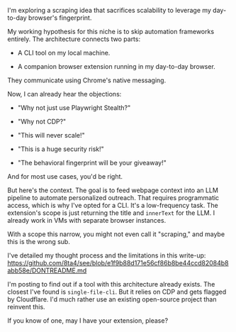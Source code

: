 I'm exploring a scraping idea that sacrifices scalability to leverage my day-to-day browser's fingerprint.

My working hypothesis for this niche is to skip automation frameworks entirely. The architecture connects two parts:

- A CLI tool on my local machine.

- A companion browser extension running in my day-to-day browser.

They communicate using Chrome's native messaging.

Now, I can already hear the objections:

- "Why not just use Playwright Stealth?"

- "Why not CDP?"

- "This will never scale!"

- "This is a huge security risk!"

- "The behavioral fingerprint will be your giveaway!"

And for most use cases, you'd be right.

But here's the context. The goal is to feed webpage context into an LLM pipeline to automate personalized outreach. That requires programmatic access, which is why I've opted for a CLI. It's a low-frequency task. The extension's scope is just returning the title and `innerText` for the LLM. I already work in VMs with separate browser instances.

With a scope this narrow, you might not even call it "scraping," and maybe this is the wrong sub.

I've detailed my thought process and the limitations in this write-up: https://github.com/8ta4/see/blob/e1f9b88d171e56cf86b8be44ccd82084b8abb58e/DONTREADME.md

I'm posting to find out if a tool with this architecture already exists. The closest I've found is `single-file-cli`. But it relies on CDP and gets flagged by Cloudflare. I'd much rather use an existing open-source project than reinvent this.

If you know of one, may I have your extension, please?

